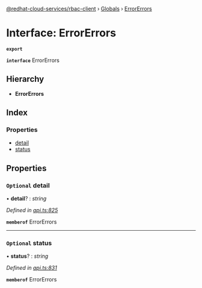 [@redhat-cloud-services/rbac-client](../README.md) › [Globals](../globals.md) › [ErrorErrors](errorerrors.md)

# Interface: ErrorErrors

**`export`** 

**`interface`** ErrorErrors

## Hierarchy

* **ErrorErrors**

## Index

### Properties

* [detail](errorerrors.md#optional-detail)
* [status](errorerrors.md#optional-status)

## Properties

### `Optional` detail

• **detail**? : *string*

*Defined in [api.ts:825](https://github.com/RedHatInsights/javascript-clients/blob/master/packages/rbac/api.ts#L825)*

**`memberof`** ErrorErrors

___

### `Optional` status

• **status**? : *string*

*Defined in [api.ts:831](https://github.com/RedHatInsights/javascript-clients/blob/master/packages/rbac/api.ts#L831)*

**`memberof`** ErrorErrors
